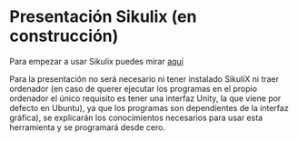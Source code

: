 # Presentación Sikulix (en construcción)

Para empezar a usar Sikulix puedes mirar [aquí](http://sikulix.com/quickstart/)

Para la presentación no será necesario ni tener instalado SikuliX ni traer ordenador (en caso de querer ejecutar los programas en el propio ordenador el único requisito es tener una interfaz Unity, la que viene por defecto en Ubuntu), ya que los programas son dependientes de la interfaz gráfica), se explicarán los conocimientos necesarios para usar esta herramienta y se programará desde cero.
